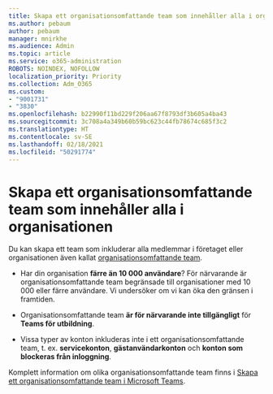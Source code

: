 ```yaml
---
title: Skapa ett organisationsomfattande team som innehåller alla i organisationen
ms.author: pebaum
author: pebaum
manager: mnirkhe
ms.audience: Admin
ms.topic: article
ms.service: o365-administration
ROBOTS: NOINDEX, NOFOLLOW
localization_priority: Priority
ms.collection: Adm_O365
ms.custom:
- "9001731"
- "3830"
ms.openlocfilehash: b22990f11bd229f206aa67f8793df3b605a4ba43
ms.sourcegitcommit: 3c708a4a349b60b59bc623c44fb78674c685f3c2
ms.translationtype: HT
ms.contentlocale: sv-SE
ms.lasthandoff: 02/18/2021
ms.locfileid: "50291774"
---
```

# <a name="create-an-org-wide-team-that-includes-everyone-in-your-organization"></a>Skapa ett organisationsomfattande team som innehåller alla i organisationen

Du kan skapa ett team som inkluderar alla medlemmar i företaget eller organisationen även kallat [organisationsomfattande team](https://docs.microsoft.com/microsoftteams/create-an-org-wide-team).

- Har din organisation **färre än 10 000 användare**? För närvarande är organisationsomfattande team begränsade till organisationer med 10 000 eller färre användare. Vi undersöker om vi kan öka den gränsen i framtiden.

- Organisationsomfattande team **är för närvarande inte tillgängligt** för **Teams för utbildning**.

- Vissa typer av konton inkluderas inte i ett organisationsomfattande team, t. ex. **servicekonton**, **gästanvändarkonton** och **konton som blockeras från inloggning**.

Komplett information om olika organisationsomfattande team finns i [Skapa ett organisationsomfattande team i Microsoft Teams](https://docs.microsoft.com/microsoftteams/create-an-org-wide-team). 
